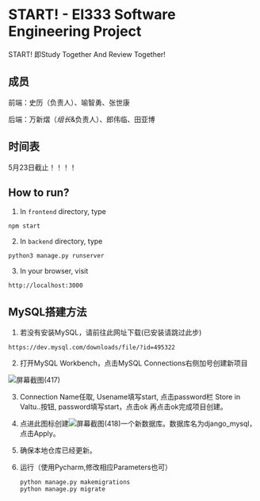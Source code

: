 # START! - EI333 Software Engineering Project

START! 即Study Together And Review Together!

## 成员

前端：史历（负责人）、喻智勇、张世康

后端：万新熠（*组长*&负责人）、郎伟临、田亚博

## 时间表

5月23日截止！！！！

## How to run?

1. In `frontend` directory, type

```bash
npm start
```

2. In `backend` directory, type

```bash
python3 manage.py runserver
```

3. In your browser, visit

```
http://localhost:3000
```

## MySQL搭建方法

1. 若没有安装MySQL，请前往此网址下载(已安装请跳过此步)
```
https://dev.mysql.com/downloads/file/?id=495322
```

2. 打开MySQL Workbench，点击MySQL Connections右侧加号创建新项目

![屏幕截图(417)](C:\Users\WAN\Pictures\Screenshots\屏幕截图(417).png)

3. Connection Name任取, Usename填写start, 点击password栏 Store in Valtu..按钮, password填写start，点击ok 再点击ok完成项目创建。

  4. 点进此图标创建![屏幕截图(418)](C:\Users\WAN\Pictures\Screenshots\屏幕截图(418).png)一个新数据库。数据库名为django_mysql， 点击Apply。

  5. 确保本地仓库已经更新。

  6. 运行（使用Pycharm,修改相应Parameters也可）

     ```
     python manage.py makemigrations
     python manage.py migrate
     ```

     